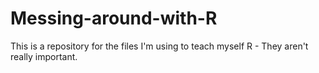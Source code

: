# Messing-around-with-R
This is a repository for the files I'm using to teach myself R - They aren't really important.
